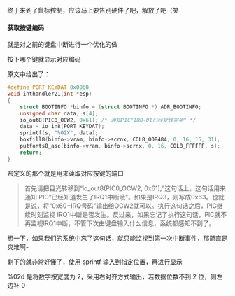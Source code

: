 终于来到了鼠标控制，应该马上要告别硬件了吧，解放了吧（笑

#### 获取按键编码

就是对之前的键盘中断进行一个优化的做

按下哪个键就显示对应编码

原文中给出了：

```c
#define PORT_KEYDAT 0x0060
void inthandler21(int *esp)
{
    struct BOOTINFO *binfo = (struct BOOTINFO *) ADR_BOOTINFO;
    unsigned char data, s[4];
    io_out8(PIC0_OCW2, 0x61); /* 通知PIC"IRQ-01已经受理完毕" */
    data = io_in8(PORT_KEYDAT);
    sprintf(s, "%02X", data);
    boxfill8(binfo->vram, binfo->scrnx, COL8_008484, 0, 16, 15, 31);
    putfonts8_asc(binfo->vram, binfo->scrnx, 0, 16, COL8_FFFFFF, s);
    return;
}
```

宏定义的那个就是用来读取对应按键的端口

> 首先请把目光转移到“io_out8(PIC0_OCW2, 0x61);”这句话上。这句话用来通知 PIC“已经知道发生了IRQ1中断哦”。如果是IRQ3，则写成0x63。也就是说，将“0x60+IRQ号码”输出给OCW2就可以。执行这句话之后，PIC继续时刻监视 IRQ1中断是否发生。反过来，如果忘记了执行这句话，PIC就不再监视IRQ1中断，不管下次由键盘输入什么信息，系统都感知不到了。

想一下，如果我们的系统中忘了这句话，就只能监视到第一次中断事件，那简直是灾难啊~

剩下的就非常好懂了，使用 sprintf 输入到指定位置，再进行显示

%02d 是将数字按宽度为 2，采用右对齐方式输出，若数据位数不到 2 位，则左边补 0